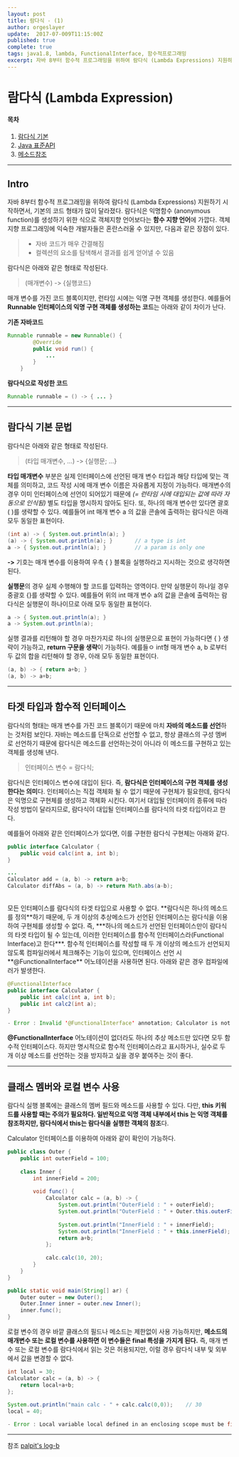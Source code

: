 ```yaml
---
layout: post
title: 람다식 - (1)
author: orgeslayer
update:  2017-07-009T11:15:00Z
published: true
complete: true
tags: java1.8, lambda, FunctionalInterface, 함수적프로그래밍
excerpt: 자바 8부터 함수적 프로그래밍을 위하여 람다식 (Lambda Expressions) 지원하기 시작하면서, 기본의 코드 형태가 많이 달라졌다. 람다식은 ...
---
```

# 람다식 (Lambda Expression) 

#### 목차
1. [람다식 기본](/2017/07/09/java-lambda-1/)
2. [Java 표준API](/2017/07/09/java-lambda-2/)
3. [메소드참조](/2017/07/09/java-lambda-3/)

------------------------

## Intro
자바 8부터 함수적 프로그래밍을 위하여 람다식 (Lambda Expressions) 지원하기 시작하면서, 기본의 코드 형태가 많이 달라졌다. 람다식은 익명함수 (anonymous function)를 생성하기 위한 식으로 객체지향 언어보다는 **함수 지향 언어**에 가깝다. 객체지향 프로그래밍에 익숙한 개발자들은 혼란스러울 수 있지만, 다음과 같은 장점이 있다.

> - 자바 코드가 매우 간결해짐 
> - 컬렉션의 요소를 탐색해서 결과를 쉽게 얻어낼 수 있음

람다식은 아래와 같은 형태로 작성된다.

> (매개변수) -> {실행코드}

매개 변수를 가진 코드 블록이지만, 런타임 시에는 익명 구현 객체를 생성한다.
예를들어 **Runnable 인터페이스의 익명 구현 객체를 생성하는 코드**는 아래와 같이 차이가 난다.

**기존 자바코드**
```java
Runnable runnable = new Runnable() {
	    @Override
	    public void run() {
			...
		}
	}
```

**람다식으로 작성한 코드**
```java
Runnable runnable = () -> { ... } 
```

-----------------------------
## 람다식 기본 문법

람다식은 아래와 같은 형태로 작성된다.

> (타입 매개변수, ...) -> {실행문; ...}

**타입 매개변수** 부분은 실제 인터페이스에 선언된 매개 변수 타입과 해당 타입에 맞는 객체를 의미하고, 코드 작성 시에 매개 변수 이름은 자유롭게 지정이 가능하다. 매개변수의 경우 이미 인터페이스에 선언이 되어있기 때문에 *(= 런타임 시에 대입되는 값에 따라 자동으로 인식됨)* 별도 타입을 명시하지 않아도 된다. 또, 하나의 매개 변수만 있다면 괄호 ( )를 생략할 수 있다.
예를들어 int 매개 변수 a 의 값을 콘솔에 출력하는 람다식은 아래 모두 동일한 표현이다.

``` java
(int a) -> { System.out.println(a); }
(a) -> { System.out.println(a); }		// a type is int 
a -> { System.out.println(a); }			// a param is only one
```

**->** 기호는 매개 변수를 이용하여 우측 { } 블록을 실행하라고 지시하는 것으로 생각하면 된다.

**실행문**의 경우 실제 수행해야 할 코드를 입력하는 영역이다. 만약 실행문이 하나일 경우 중괄호 {}를 생략할 수 있다. 예를들어 위의 int 매개 변수 a의 값을 콘솔에 출력하는 람다식은 실행문이 하나이므로 아래 모두 동일한 표현이다.

```java
a -> { System.out.println(a); }
a -> System.out.println(a);
```
실행 결과를 리턴해야 할 경우 마찬가지로 하나의 실행문으로 표현이 가능하다면 { } 생략이 가능하고, **return 구문을 생략**이 가능하다. 예를들ㅇ int형 매개 변수 a, b 로부터 두 값의 합을 리턴해야 할 경우, 아래 모두 동일한 표현이다.
```java
(a, b) -> { return a+b; }
(a, b) -> a+b;
```

--------------------------
## 타겟 타입과 함수적 인터페이스

람다식의 형태는 매개 변수를 가진 코드 블록이기 때문에 마치 **자바의 메소드를 선언**하는 것처럼 보인다.
자바는 메소드를 단독으로 선언할 수 없고, 항상 클래스의 구성 멤버로 선언하기 때문에 람다식은 메소드를 선언하는것이 아니라 이 메소드를 구현하고 있는 객체를 생성해 낸다.

> 인터페이스 변수 = 람다식;

람다식은 인터페이스 변수에 대입이 된다. 즉, **람다식은 인터페이스의 구현 객체를 생성한다는 의미**다.
인터페이스는 직접 객체화 될 수 없기 때문에 구현체가 필요한데, 람다식은 익명으로 구현체를 생성하고 객체화 시킨다. 여기서 대입될 인터페이의 종류에 따라 작성 방법이 달라지므로, 람다식이 대입될 인터페이스를 람다식의 타겟 타입이라고 한다.

예를들어 아래와 같은 인터페이스가 있다면, 이를 구현한 람다식 구현체는 아래와 같다.
```java
public interface Calculator {
	public void calc(int a, int b);
}

...
Calculator add = (a, b) -> return a+b;
Calculator diffAbs = (a, b) -> return Math.abs(a-b);
```
<br>
모든 인터페이스를 람다식의 타겟 타입으로 사용할 수 없다. **람다식은 하나의 메소드를 정의**하기 때문에, 두 개 이상의 추상메소드가 선언된 인터페이스는 람다식을 이용하여 구현체를 생성할 수 없다. 즉, ***하나의 메소드가 선언된 인터페이스만이 람다식의 타겟 타입이 될 수 있는데, 이러한 인터페이스를 함수적 인터페이스라(Functional Interface)고 한다***.
함수적 인터페이스를 작성할 때 두 개 이상의 메소드가 선언되지 않도록 컴파일러에서 체크해주는 기능이 있으며, 인터페이스 선언 시 **@FunctionalInterface** 어노테이션을 사용하면 된다. 아래와 같은 경우 컴파일에러가 발생한다.

```java
@FunctionalInterface
public interface Calculator {
	public int calc(int a, int b);
	public int calc2(int a);
}

- Error : Invalid '@FunctionalInterface' annotation; Calculator is not a functional interface
```

**@FunctionalInterface** 어노테이션이 없더라도 하나의 추상 메소드만 있다면 모두 함수적 인터페이스다. 하지만 명시적으로 함수적 인터페이스라고 표시하거나, 실수로  두 개 이상 메소드를 선언하는 것을 방지하고 싶을 경우 붙여주는 것이 좋다.

------------------------------
## 클래스 멤버와 로컬 변수 사용

람다식 실행 블록에는 클래스의 멤버 필드와 메소드를 사용할 수 있다. 다만, **this 키워드를 사용할 때는 주의가 필요하다. 일반적으로 익명 객체 내부에서 this 는 익명 객체를 참조하지만, 람다식에서 this는 람다식을 실행한 객체의 참조**다.

Calculator 인터페이스를 이용하여 아래와 같이 확인이 가능하다.

```java
public class Outer {
	public int outerField = 100;
	
	class Inner {
		int innerField = 200;
		
		void func() {
			Calculator calc = (a, b) -> {
				System.out.println("OuterField : " + outerField);
				System.out.println("OuterField : " + Outer.this.outerField);
				
				System.out.println("InnerField : " + innerField);
				System.out.println("InnerField : " + this.innerField);
				return a+b;
			};
			
			calc.calc(10, 20);
		}
	}
}
```

```java
public static void main(String[] ar) {
	Outer outer = new Outer();
	Outer.Inner inner = outer.new Inner();
	inner.func();
}
```

로컬 변수의 경우 바깥 클래스의 필드나 메소드는 제한없이 사용 가능하지만, **메소드의 매개변수 또는 로컬 변수를 사용하면 이 변수들은 final 특성을 가지게 된다.** 즉, 매개 변수 또는 로컬 변수를 람다식에서 읽는 것은 허용되지만, 이럴 경우 람다식 내부 및 외부에서 값을 변경할 수 없다.

```java
int local = 30;
Calculator calc = (a, b) -> {
	return local+a+b;
};
	
System.out.println("main calc - " + calc.calc(0,0));	// 30
local = 40;

- Error : Local variable local defined in an enclosing scope must be final or effectively final
```
-------------------------------
참조
[palpit's log-b](http://palpit.tistory.com/670)
